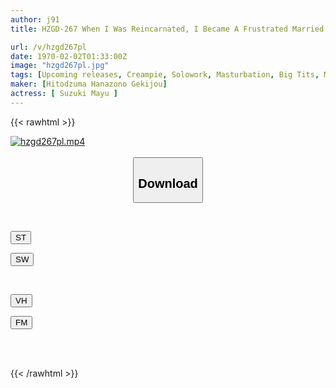```yaml
---
author: j91
title: HZGD-267 When I Was Reincarnated, I Became A Frustrated Married Woman With Huge Breasts That I Liked - I Woke Up To Sex With A Husband Who Had A Stronger Sexual Desire Than Me - Mayu Suzuki

url: /v/hzgd267pl
date: 1970-02-02T01:33:00Z
image: "hzgd267pl.jpg"
tags: [Upcoming releases, Creampie, Solowork, Masturbation, Big Tits, Married Woman, Titty Fuck, Slut, Deep Throating, Drama	]
maker: [Hitodzuma Hanazono Gekijou]
actress: [ Suzuki Mayu ]
---
```



{{< rawhtml >}}

<div class="video" data-videoid="pending_link.html">
    <a href="javascript:;">
        <img src="/v/hzgd267pl/hzgd267pl.jpg" width="WIDTH" height="HEIGHT" alt="hzgd267pl.mp4" loading="lazy">
    </a>
</div>

<script type="text/javascript" src="https://j91.asia/asset/on-demand-pend.js"></script>

<br>
  <link rel="stylesheet" href="https://j91.asia/asset/bs5.css">
  
  <center>
  <button class="btn btn-primary" type="button" data-bs-toggle="collapse" data-bs-target=".multi-collapse" aria-expanded="false" aria-controls="multiCollapseExample1 multiCollapseExample2"><h2>Download</h2></button></center>
</p>
<div class="row">
  <div class="col">
    <div class="collapse multi-collapse" id="multiCollapseExample1">
      <div class="card card-body">
	      	      <br>
<div class="buttons">  
<p><a href="https://j91.asia/pending_link.html" target="_blank"><button class="btn-hover color-3"><i class="fa fa-download"></i> ST</button></a></p>
<p><a href="https://j91.asia/pending_link.html" target="_blank"><button class="btn-hover color-2"><i class="fa fa-download"></i> SW</button></a></p></div>
    </div>
  </div>
</div>
  <div class="col">
    <div class="collapse multi-collapse" id="multiCollapseExample2">
      <div class="card card-body">
	      <br>
<div class="buttons">
<p><a href="https://j91.asia/pending_link.html" target="_blank"><button class="btn-hover color-9"><i class="fa fa-download"></i> VH</button></a></p>
<p><a href="https://j91.asia/pending_link.html" target="_blank"><button class="btn-hover color-8"><i class="fa fa-download"></i> FM</button></a></p></div>
<br><br>
      </div>
    </div>
  </div>
</div>

{{< /rawhtml >}}